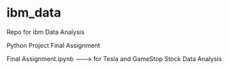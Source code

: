 # ibm_data
Repo for ibm Data Analysis 

Python Project Final Assignment 

Final Assignment.ipynb ---> for Tesla and GameStop Stock Data Analysis
